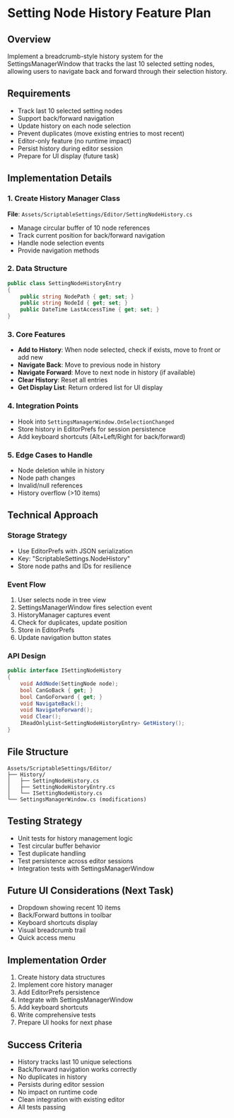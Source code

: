 # Setting Node History Feature Plan

## Overview
Implement a breadcrumb-style history system for the SettingsManagerWindow that tracks the last 10 selected setting nodes, allowing users to navigate back and forward through their selection history.

## Requirements
- Track last 10 selected setting nodes
- Support back/forward navigation
- Update history on each node selection
- Prevent duplicates (move existing entries to most recent)
- Editor-only feature (no runtime impact)
- Persist history during editor session
- Prepare for UI display (future task)

## Implementation Details

### 1. Create History Manager Class
**File**: `Assets/ScriptableSettings/Editor/SettingNodeHistory.cs`
- Manage circular buffer of 10 node references
- Track current position for back/forward navigation
- Handle node selection events
- Provide navigation methods

### 2. Data Structure
```csharp
public class SettingNodeHistoryEntry
{
    public string NodePath { get; set; }
    public string NodeId { get; set; }
    public DateTime LastAccessTime { get; set; }
}
```

### 3. Core Features
- **Add to History**: When node selected, check if exists, move to front or add new
- **Navigate Back**: Move to previous node in history
- **Navigate Forward**: Move to next node in history (if available)
- **Clear History**: Reset all entries
- **Get Display List**: Return ordered list for UI display

### 4. Integration Points
- Hook into `SettingsManagerWindow.OnSelectionChanged`
- Store history in EditorPrefs for session persistence
- Add keyboard shortcuts (Alt+Left/Right for back/forward)

### 5. Edge Cases to Handle
- Node deletion while in history
- Node path changes
- Invalid/null references
- History overflow (>10 items)

## Technical Approach

### Storage Strategy
- Use EditorPrefs with JSON serialization
- Key: "ScriptableSettings.NodeHistory"
- Store node paths and IDs for resilience

### Event Flow
1. User selects node in tree view
2. SettingsManagerWindow fires selection event
3. HistoryManager captures event
4. Check for duplicates, update position
5. Store in EditorPrefs
6. Update navigation button states

### API Design
```csharp
public interface ISettingNodeHistory
{
    void AddNode(SettingNode node);
    bool CanGoBack { get; }
    bool CanGoForward { get; }
    void NavigateBack();
    void NavigateForward();
    void Clear();
    IReadOnlyList<SettingNodeHistoryEntry> GetHistory();
}
```

## File Structure
```
Assets/ScriptableSettings/Editor/
├── History/
│   ├── SettingNodeHistory.cs
│   ├── SettingNodeHistoryEntry.cs
│   └── ISettingNodeHistory.cs
└── SettingsManagerWindow.cs (modifications)
```

## Testing Strategy
- Unit tests for history management logic
- Test circular buffer behavior
- Test duplicate handling
- Test persistence across editor sessions
- Integration tests with SettingsManagerWindow

## Future UI Considerations (Next Task)
- Dropdown showing recent 10 items
- Back/Forward buttons in toolbar
- Keyboard shortcuts display
- Visual breadcrumb trail
- Quick access menu

## Implementation Order
1. Create history data structures
2. Implement core history manager
3. Add EditorPrefs persistence
4. Integrate with SettingsManagerWindow
5. Add keyboard shortcuts
6. Write comprehensive tests
7. Prepare UI hooks for next phase

## Success Criteria
- History tracks last 10 unique selections
- Back/forward navigation works correctly
- No duplicates in history
- Persists during editor session
- No impact on runtime code
- Clean integration with existing editor
- All tests passing